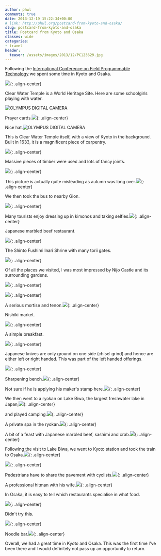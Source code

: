 ```yaml
---
author: phwl
comments: true
date: 2013-12-19 15:22:34+00:00
# link: http://phwl.org/postcard-from-kyoto-and-osaka/
slug: postcard-from-kyoto-and-osaka
title: Postcard from Kyoto and Osaka
classes: wide
categories:
- travel
header:
  teaser: /assets/images/2013/12/PC123629.jpg
---
```


Following the [International Conference on Field Programmable Technology](http://www.icfpt.org) we spent some time in Kyoto and Osaka.

![](/assets/images/2013/12/PC123629.jpg){: .align-center}



<!-- more -->

Clear Water Temple is a World Heritage Site. Here are some schoolgirls playing with water.

![OLYMPUS DIGITAL CAMERA](/assets/images/2013/12/PC123659.jpg)

Prayer cards.![](/assets/images/2013/12/PC123629.jpg){: .align-center}

Nice hat.![OLYMPUS DIGITAL CAMERA](/assets/images/2013/12/PC123575.jpg)

This is Clear Water Temple itself, with a view of Kyoto in the background. Built in 1633, it is a magnificent piece of carpentry.

![](http://phwl.org/wp-content/uploads/2013/12/PC123664.jpg){: .align-center}

Massive pieces of timber were used and lots of fancy joints.

![](http://phwl.org/wp-content/uploads/2013/12/PC123590.jpg){: .align-center}

This picture is actually quite misleading as autumn was long over.![](http://phwl.org/wp-content/uploads/2013/12/PC123671.jpg){: .align-center}

We then took the bus to nearby Gion.

![](/assets/images/2013/12/PC123779.jpg){: .align-center}

Many tourists enjoy dressing up in kimonos and taking selfies.![](/assets/images/2013/12/PC123757.jpg){: .align-center}

Japanese marbled beef restaurant.

![](http://phwl.org/wp-content/uploads/2013/12/PC123809.jpg){: .align-center}

The Shinto Fushimi Inari Shrine with many torii gates.

![](http://www.phwl.org/wp-content/uploads/2013/12/PC123748.jpg){: .align-center}

Of all the places we visited, I was most impressed by Nijo Castle and its surrounding gardens.

![](http://www.phwl.org/wp-content/uploads/2013/12/PC133982.jpg){: .align-center}

![](http://www.phwl.org/wp-content/uploads/2013/12/PC133977.jpg){: .align-center}

A serious mortise and tenon.![](http://www.phwl.org/wp-content/uploads/2013/12/PC133959.jpg){: .align-center}

Nishiki market.

![](http://www.phwl.org/wp-content/uploads/2013/12/PC133938.jpg){: .align-center}

A simple breakfast.

![](http://www.phwl.org/wp-content/uploads/2013/12/PC133859.jpg){: .align-center}

Japanese knives are only ground on one side (chisel grind) and hence are either left or right handed. This was part of the left handed offerings.

![](http://www.phwl.org/wp-content/uploads/2013/12/PC133884.jpg){: .align-center}

Sharpening bench.![](http://www.phwl.org/wp-content/uploads/2013/12/PC133891.jpg){: .align-center}

Not sure if he is applying his maker's stamp here.![](http://www.phwl.org/wp-content/uploads/2013/12/PC133903.jpg){: .align-center}

We then went to a ryokan on Lake Biwa, the largest freshwater lake in Japan,![](http://www.phwl.org/wp-content/uploads/2013/12/PC144095.jpg){: .align-center}

and played camping.![](http://www.phwl.org/wp-content/uploads/2013/12/PC144143.jpg){: .align-center}

A private spa in the ryokan.![](http://www.phwl.org/wp-content/uploads/2013/12/PC154157.jpg){: .align-center}



A bit of a feast with Japanese marbled beef, sashimi and crab.![](http://www.phwl.org/wp-content/uploads/2013/12/PC144121.jpg){: .align-center}

Following the visit to Lake Biwa, we went to Kyoto station and took the train to Osaka.![](http://www.phwl.org/wp-content/uploads/2013/12/PC144082.jpg){: .align-center}

![](http://www.phwl.org/wp-content/uploads/2013/12/PC154233.jpg){: .align-center}

Pedestrians have to share the pavement with cyclists.![](http://www.phwl.org/wp-content/uploads/2013/12/PC154216.jpg){: .align-center}

A professional hitman with his wife.![](http://www.phwl.org/wp-content/uploads/2013/12/PC154209.jpg){: .align-center}

In Osaka, it is easy to tell which restaurants specialise in what food.

![](http://www.phwl.org/wp-content/uploads/2013/12/PC154205.jpg){: .align-center}

Didn't try this.

![](http://www.phwl.org/wp-content/uploads/2013/12/PC154175.jpg){: .align-center}

Noodle bar.![](http://www.phwl.org/wp-content/uploads/2013/12/PC1541821.jpg){: .align-center}

Overall, we had a great time in Kyoto and Osaka. This was the first time I've been there and I would definitely not pass up an opportunity to return.
